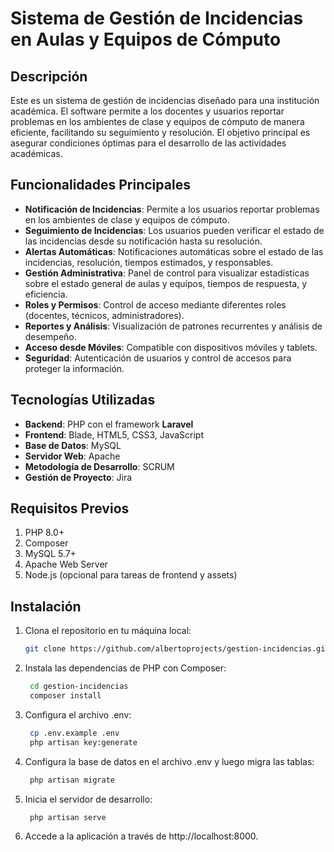 # Sistema de Gestión de Incidencias en Aulas y Equipos de Cómputo

## Descripción
Este es un sistema de gestión de incidencias diseñado para una institución académica. El software permite a los docentes y usuarios reportar problemas en los ambientes de clase y equipos de cómputo de manera eficiente, facilitando su seguimiento y resolución. El objetivo principal es asegurar condiciones óptimas para el desarrollo de las actividades académicas.

## Funcionalidades Principales
- **Notificación de Incidencias**: Permite a los usuarios reportar problemas en los ambientes de clase y equipos de cómputo.
- **Seguimiento de Incidencias**: Los usuarios pueden verificar el estado de las incidencias desde su notificación hasta su resolución.
- **Alertas Automáticas**: Notificaciones automáticas sobre el estado de las incidencias, resolución, tiempos estimados, y responsables.
- **Gestión Administrativa**: Panel de control para visualizar estadísticas sobre el estado general de aulas y equipos, tiempos de respuesta, y eficiencia.
- **Roles y Permisos**: Control de acceso mediante diferentes roles (docentes, técnicos, administradores).
- **Reportes y Análisis**: Visualización de patrones recurrentes y análisis de desempeño.
- **Acceso desde Móviles**: Compatible con dispositivos móviles y tablets.
- **Seguridad**: Autenticación de usuarios y control de accesos para proteger la información.

## Tecnologías Utilizadas
- **Backend**: PHP con el framework **Laravel**
- **Frontend**: Blade, HTML5, CSS3, JavaScript
- **Base de Datos**: MySQL
- **Servidor Web**: Apache
- **Metodología de Desarrollo**: SCRUM
- **Gestión de Proyecto**: Jira

## Requisitos Previos
1. PHP 8.0+
2. Composer
3. MySQL 5.7+
4. Apache Web Server
5. Node.js (opcional para tareas de frontend y assets)

## Instalación
1. Clona el repositorio en tu máquina local:
   ```bash
   git clone https://github.com/albertoprojects/gestion-incidencias.git
2. Instala las dependencias de PHP con Composer:
   ```bash
    cd gestion-incidencias
    composer install
3. Configura el archivo .env:
   ```bash
    cp .env.example .env
    php artisan key:generate
4. Configura la base de datos en el archivo .env y luego migra las tablas:
   ```bash
    php artisan migrate
5. Inicia el servidor de desarrollo:
   ```bash
    php artisan serve
6. Accede a la aplicación a través de http://localhost:8000.




